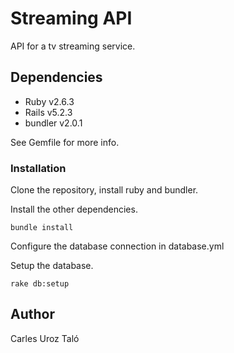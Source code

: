 # Streaming API
API for a tv streaming service.

## Dependencies

* Ruby v2.6.3 
* Rails v5.2.3
* bundler v2.0.1

See Gemfile for more info.

### Installation

Clone the repository, install ruby and bundler.

Install the other dependencies.
```
bundle install
```

Configure the database connection in database.yml

Setup the database.
```
rake db:setup
```

## Author
Carles Uroz Taló